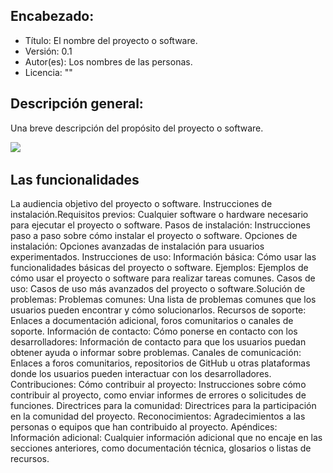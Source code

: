 <!-- Objetivo: Crear un contenedor simple de notas utilizando localStorage.

Crear una página HTML básica:

Incluir un campo de texto donde el usuario puede escribir una nota.
Incluir un campo para poner la fecha y la hora
Incluir un botón para agregar la nota.
Mostrar una lista vacía donde se irán agregando las notas.
Agregar funcionalidad al botón "Agregar nota":

Obtener el texto de la nota.
Si el texto no está vacío, guardarlo en localStorage junto a un identificador único (por ejemplo, usando la fecha actual).
Agregar un nuevo elemento a la lista con el texto de la nota.
Limpiar el campo de texto.
Mostrar las notas almacenadas:

Al cargar la página, obtener las notas almacenadas en localStorage y mostrarlas en la lista. 
Si no hay notas almacenadas, mostrar un mensaje informativo. -->


<!-- # Tandem notas
![logotipo tandem](https://www.adslzone.net/app/uploads-adslzone.net/2019/04/borrar-fondo-imagen-1-930x523.jpg)
<image src="https://www.adslzone.net/app/uploads-adslzone.net/2019/04/borrar-fondo-imagen-1-930x523.jpg">
## indice
- [Descripcion del proyecto](#descripción-del-proyecto)
- [Instrucciones de uso](#instrucciones-de-uso)
- [Reconocimientos](#reconocimientos)
----------
## Descripción del proyecto
Bla Bla Bla 
## Instalación del software
```shell
git clone https:// ......git

```
Entramos en el directorio 
```shell
cd directorio

```
Y actualizamos dependiencias
```shell
npm update

```


## Instrucciones de uso
Bla Bla Bla 

## Reconocimientos 
[Reconocimientos](https://www.github.io)

[Reconocimientos](https://www.github.io)

[Reconocimientos](https://www.github.io)

<iframe width="338" height="602" src="https://www.youtube.com/embed/16uJ-jxcKHo"></iframe>

<video src="https://www.youtube.com/embed/16uJ-jxcKHo"></video> -->

<!-- **amor**  -->

## Encabezado:
- Título: El nombre del proyecto o software.
- Versión: 0.1
- Autor(es): Los nombres de las personas.
- Licencia: ""
## Descripción general:
Una breve descripción del propósito del proyecto o software.

<image src="img/logos.jpg">

<image src="">

<image src="">

## Las funcionalidades 
La audiencia objetivo del proyecto o software. Instrucciones de instalación.Requisitos previos: Cualquier software o hardware necesario para ejecutar el proyecto o software. Pasos de instalación: Instrucciones paso a paso sobre cómo instalar el proyecto o software. Opciones de instalación: Opciones avanzadas de instalación para usuarios experimentados. Instrucciones de uso: Información básica: Cómo usar las funcionalidades básicas del proyecto o software. Ejemplos: Ejemplos de cómo usar el proyecto o software para realizar tareas comunes. Casos de uso: Casos de uso más avanzados del proyecto o software.Solución de problemas:
Problemas comunes: Una lista de problemas comunes que los usuarios pueden encontrar y cómo solucionarlos. Recursos de soporte: Enlaces a documentación adicional, foros comunitarios o canales de soporte. Información de contacto: Cómo ponerse en contacto con los desarrolladores: Información de contacto para que los usuarios puedan obtener ayuda o informar sobre problemas. Canales de comunicación: Enlaces a foros comunitarios, repositorios de GitHub u otras plataformas donde los usuarios pueden interactuar con los desarrolladores. Contribuciones: Cómo contribuir al proyecto: Instrucciones sobre cómo contribuir al proyecto, como enviar informes de errores o solicitudes de funciones. Directrices para la comunidad: Directrices para la participación en la comunidad del proyecto. Reconocimientos: Agradecimientos a las personas o equipos que han contribuido al proyecto. Apéndices: Información adicional: Cualquier información adicional que no encaje en las secciones anteriores, como documentación técnica, glosarios o listas de recursos.


